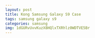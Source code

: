 ```yaml
---
layout: post
title: Kong Samsung Galaxy S9 Case
tags: samsung galaxy s9
categories: samsung
img: 1dGURvUvvKuzX8HQlxTXRhlz0WDTVE5Br
---
```

